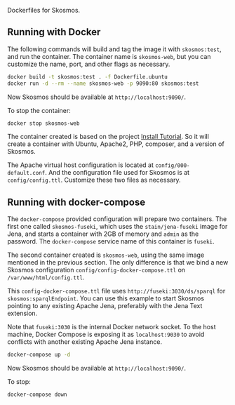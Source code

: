 Dockerfiles for Skosmos.

## Running with Docker

The following commands will build and tag the image it with `skosmos:test`,
and run the container. The container name is `skosmos-web`, but you can customize
the name, port, and other flags as necessary.

```bash
docker build -t skosmos:test . -f Dockerfile.ubuntu
docker run -d --rm --name skosmos-web -p 9090:80 skosmos:test
```

Now Skosmos should be available at `http://localhost:9090/`.

To stop the container:

```bash
docker stop skosmos-web
```

The container created is based on the project
[Install Tutorial](https://github.com/NatLibFi/Skosmos/wiki/InstallTutorial).
So it will create a container with Ubuntu, Apache2, PHP, composer, and a version
of Skosmos.

The Apache virtual host configuration is located at `config/000-default.conf`. And
the configuration file used for Skosmos is at `config/config.ttl`. Customize these
two files as necessary.

## Running with docker-compose

The `docker-compose` provided configuration will prepare two containers.
The first one called `skosmos-fuseki`, which uses the `stain/jena-fuseki`
image for Jena, and starts a container with 2GB of memory and `admin`
as the password. The `docker-compose` service name of this container is
`fuseki`.

The second container created is `skosmos-web`, using the same image mentioned
in the previous section. The only difference is that we bind a new Skosmos
configuration `config/config-docker-compose.ttl` on `/var/www/html/config.ttl`.

This `config-docker-compose.ttl` file uses `http://fuseki:3030/ds/sparql` for
`skosmos:sparqlEndpoint`. You can use this example to start Skosmos pointing
to any existing Apache Jena, preferably with the Jena Text extension.

Note that `fuseki:3030` is the internal Docker network socket. To the host
machine, Docker Compose is exposing it as `localhost:9030` to avoid conflicts
with another existing Apache Jena instance.

```bash
docker-compose up -d
```

Now Skosmos should be available at `http://localhost:9090/`.

To stop:

```bash
docker-compose down
```
